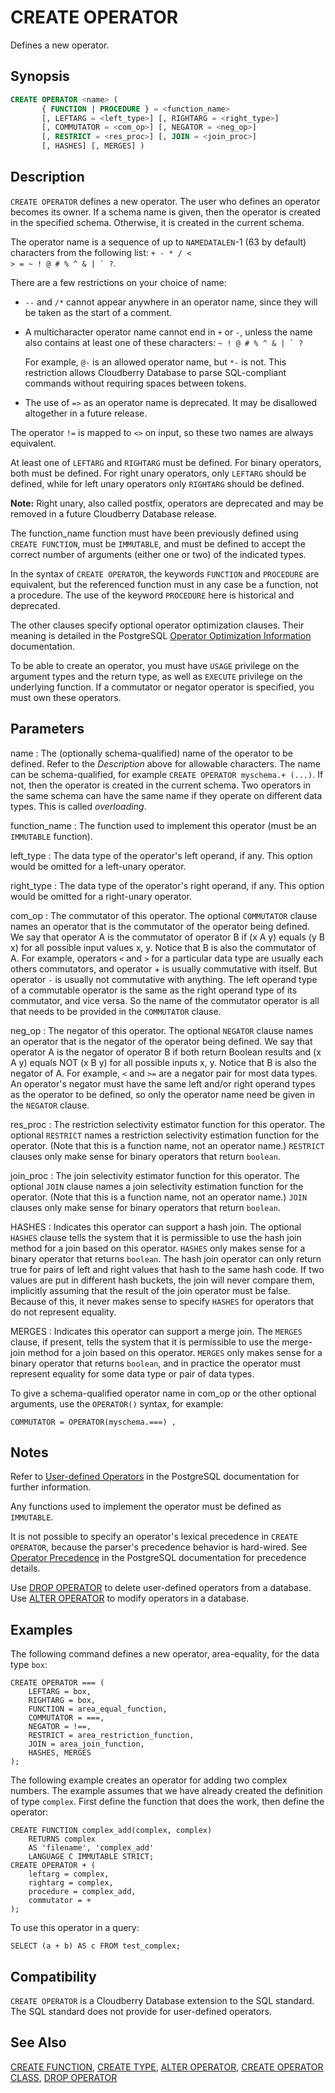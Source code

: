 # CREATE OPERATOR

Defines a new operator.

## Synopsis

```sql
CREATE OPERATOR <name> ( 
       { FUNCTION | PROCEDURE } = <function_name>
       [, LEFTARG = <left_type>] [, RIGHTARG = <right_type>]
       [, COMMUTATOR = <com_op>] [, NEGATOR = <neg_op>]
       [, RESTRICT = <res_proc>] [, JOIN = <join_proc>]
       [, HASHES] [, MERGES] )
```

## Description

`CREATE OPERATOR` defines a new operator. The user who defines an operator becomes its owner. If a schema name is given, then the operator is created in the specified schema. Otherwise, it is created in the current schema.

The operator name is a sequence of up to `NAMEDATALEN`-1 (63 by default) characters from the following list: <code>+ - * / < > = ~ ! @ # % ^ & | ` ?</code>.

There are a few restrictions on your choice of name:

-   `--` and `/*` cannot appear anywhere in an operator name, since they will be taken as the start of a comment.
-   A multicharacter operator name cannot end in `+` or `-`, unless the name also contains at least one of these characters: <code>~ ! @ # % ^ & | ` ?</code>

    For example, `@-` is an allowed operator name, but `*-` is not. This restriction allows Cloudberry Database to parse SQL-compliant commands without requiring spaces between tokens.

- The use of `=>` as an operator name is deprecated. It may be disallowed altogether in a future release.

The operator `!=` is mapped to `<>` on input, so these two names are always equivalent.

At least one of `LEFTARG` and `RIGHTARG` must be defined. For binary operators, both must be defined. For right unary operators, only `LEFTARG` should be defined, while for left unary operators only `RIGHTARG` should be defined.

**Note:**  Right unary, also called postfix, operators are deprecated and may be removed in a future Cloudberry Database release.

The function_name function must have been previously defined using `CREATE FUNCTION`, must be `IMMUTABLE`, and must be defined to accept the correct number of arguments (either one or two) of the indicated types.

In the syntax of `CREATE OPERATOR`, the keywords `FUNCTION` and `PROCEDURE` are equivalent, but the referenced function must in any case be a function, not a procedure. The use of the keyword `PROCEDURE` here is historical and deprecated.

The other clauses specify optional operator optimization clauses. Their meaning is detailed in the PostgreSQL [Operator Optimization Information](https://www.postgresql.org/docs/12/xoper-optimization.html) documentation.

To be able to create an operator, you must have `USAGE` privilege on the argument types and the return type, as well as `EXECUTE` privilege on the underlying function. If a commutator or negator operator is specified, you must own these operators.

## Parameters

name
:   The (optionally schema-qualified) name of the operator to be defined. Refer to the *Description* above for allowable characters. The name can be schema-qualified, for example `CREATE OPERATOR myschema.+ (...)`. If not, then the operator is created in the current schema. Two operators in the same schema can have the same name if they operate on different data types. This is called *overloading*.

function_name
:   The function used to implement this operator (must be an `IMMUTABLE` function).

left_type
:   The data type of the operator's left operand, if any. This option would be omitted for a left-unary operator.

right_type
:   The data type of the operator's right operand, if any. This option would be omitted for a right-unary operator.

com_op
:   The commutator of this operator. The optional `COMMUTATOR` clause names an operator that is the commutator of the operator being defined. We say that operator A is the commutator of operator B if (x A y) equals (y B x) for all possible input values x, y. Notice that B is also the commutator of A. For example, operators `<` and `>` for a particular data type are usually each others commutators, and operator + is usually commutative with itself. But operator `-` is usually not commutative with anything. The left operand type of a commutable operator is the same as the right operand type of its commutator, and vice versa. So the name of the commutator operator is all that needs to be provided in the `COMMUTATOR` clause.

neg_op
:   The negator of this operator. The optional `NEGATOR` clause names an operator that is the negator of the operator being defined. We say that operator A is the negator of operator B if both return Boolean results and (x A y) equals NOT (x B y) for all possible inputs x, y. Notice that B is also the negator of A. For example, `<` and `>=` are a negator pair for most data types. An operator's negator must have the same left and/or right operand types as the operator to be defined, so only the operator name need be given in the `NEGATOR` clause.

res_proc
:   The restriction selectivity estimator function for this operator. The optional `RESTRICT` names a restriction selectivity estimation function for the operator. (Note that this is a function name, not an operator name.) `RESTRICT` clauses only make sense for binary operators that return `boolean`.

join_proc
:   The join selectivity estimator function for this operator. The optional `JOIN` clause names a join selectivity estimation function for the operator. (Note that this is a function name, not an operator name.) `JOIN` clauses only make sense for binary operators that return `boolean`.

HASHES
:   Indicates this operator can support a hash join. The optional `HASHES` clause tells the system that it is permissible to use the hash join method for a join based on this operator. `HASHES` only makes sense for a binary operator that returns `boolean`. The hash join operator can only return true for pairs of left and right values that hash to the same hash code. If two values are put in different hash buckets, the join will never compare them, implicitly assuming that the result of the join operator must be false. Because of this, it never makes sense to specify `HASHES` for operators that do not represent equality.

MERGES
:   Indicates this operator can support a merge join. The `MERGES` clause, if present, tells the system that it is permissible to use the merge-join method for a join based on this operator. `MERGES` only makes sense for a binary operator that returns `boolean`, and in practice the operator must represent equality for some data type or pair of data types.

To give a schema-qualified operator name in com_op or the other optional arguments, use the `OPERATOR()` syntax, for example:

```
COMMUTATOR = OPERATOR(myschema.===) ,
```

## Notes

Refer to [User-defined Operators](https://www.postgresql.org/docs/12/xoper.html) in the PostgreSQL documentation for further information.

Any functions used to implement the operator must be defined as `IMMUTABLE`.

It is not possible to specify an operator's lexical precedence in `CREATE OPERATOR`, because the parser's precedence behavior is hard-wired. See [Operator Precedence](https://www.postgresql.org/docs/12/sql-syntax-lexical.html#SQL-PRECEDENCE) in the PostgreSQL documentation for precedence details.

Use [DROP OPERATOR](/docs/sql-statements/sql-statement-drop-operator.md) to delete user-defined operators from a database. Use [ALTER OPERATOR](/docs/sql-statements/sql-statement-alter-operator.md) to modify operators in a database.

## Examples

The following command defines a new operator, area-equality, for the data type `box`:

```
CREATE OPERATOR === (
    LEFTARG = box,
    RIGHTARG = box,
    FUNCTION = area_equal_function,
    COMMUTATOR = ===,
    NEGATOR = !==,
    RESTRICT = area_restriction_function,
    JOIN = area_join_function,
    HASHES, MERGES
);
```

The following example creates an operator for adding two complex numbers. The example assumes that we have already created the definition of type `complex`. First define the function that does the work, then define the operator:

```
CREATE FUNCTION complex_add(complex, complex)
    RETURNS complex
    AS 'filename', 'complex_add'
    LANGUAGE C IMMUTABLE STRICT;
CREATE OPERATOR + (
    leftarg = complex,
    rightarg = complex,
    procedure = complex_add,
    commutator = +
);
```

To use this operator in a query:

```
SELECT (a + b) AS c FROM test_complex;
```

## Compatibility

`CREATE OPERATOR` is a Cloudberry Database extension to the SQL standard. The SQL standard does not provide for user-defined operators.

## See Also

[CREATE FUNCTION](/docs/sql-statements/sql-statement-create-function.md), [CREATE TYPE](/docs/sql-statements/sql-statement-create-type.md), [ALTER OPERATOR](/docs/sql-statements/sql-statement-alter-operator.md), [CREATE OPERATOR CLASS](/docs/sql-statements/sql-statement-create-operator-class.md), [DROP OPERATOR](/docs/sql-statements/sql-statement-drop-operator.md)



